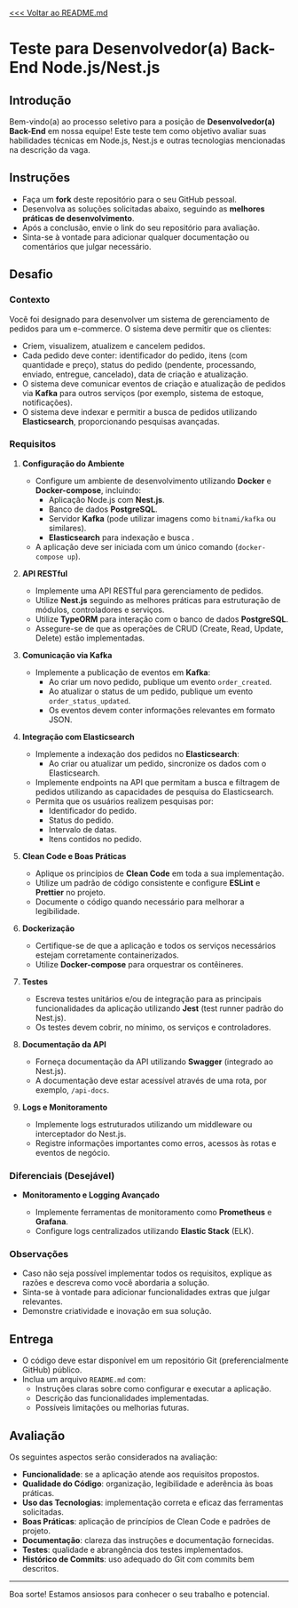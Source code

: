 [<<< Voltar ao README.md](./README.md)

# Teste para Desenvolvedor(a) Back-End Node.js/Nest.js

## Introdução

Bem-vindo(a) ao processo seletivo para a posição de **Desenvolvedor(a) Back-End** em nossa equipe! Este teste tem como objetivo avaliar suas habilidades técnicas em Node.js, Nest.js e outras tecnologias mencionadas na descrição da vaga.

## Instruções

- Faça um **fork** deste repositório para o seu GitHub pessoal.
- Desenvolva as soluções solicitadas abaixo, seguindo as **melhores práticas de desenvolvimento**.
- Após a conclusão, envie o link do seu repositório para avaliação.
- Sinta-se à vontade para adicionar qualquer documentação ou comentários que julgar necessário.

## Desafio

### Contexto

Você foi designado para desenvolver um sistema de gerenciamento de pedidos para um e-commerce. O sistema deve permitir que os clientes:

- Criem, visualizem, atualizem e cancelem pedidos.
- Cada pedido deve conter: identificador do pedido, itens (com quantidade e preço), status do pedido (pendente, processando, enviado, entregue, cancelado), data de criação e atualização.
- O sistema deve comunicar eventos de criação e atualização de pedidos via **Kafka** para outros serviços (por exemplo, sistema de estoque, notificações).
- O sistema deve indexar e permitir a busca de pedidos utilizando **Elasticsearch**, proporcionando pesquisas avançadas.

### Requisitos

1. **Configuração do Ambiente**

   - Configure um ambiente de desenvolvimento utilizando **Docker** e **Docker-compose**, incluindo:
     - Aplicação Node.js com **Nest.js**.
     - Banco de dados **PostgreSQL**.
     - Servidor **Kafka** (pode utilizar imagens como `bitnami/kafka` ou similares).
     - **Elasticsearch** para indexação e busca .
   - A aplicação deve ser iniciada com um único comando (`docker-compose up`).

2. **API RESTful**

   - Implemente uma API RESTful para gerenciamento de pedidos.
   - Utilize **Nest.js** seguindo as melhores práticas para estruturação de módulos, controladores e serviços.
   - Utilize **TypeORM** para interação com o banco de dados **PostgreSQL**.
   - Assegure-se de que as operações de CRUD (Create, Read, Update, Delete) estão implementadas.

3. **Comunicação via Kafka**

   - Implemente a publicação de eventos em **Kafka**:
     - Ao criar um novo pedido, publique um evento `order_created`.
     - Ao atualizar o status de um pedido, publique um evento `order_status_updated`.
     - Os eventos devem conter informações relevantes em formato JSON.

4. **Integração com Elasticsearch**

   - Implemente a indexação dos pedidos no **Elasticsearch**:
     - Ao criar ou atualizar um pedido, sincronize os dados com o Elasticsearch.
   - Implemente endpoints na API que permitam a busca e filtragem de pedidos utilizando as capacidades de pesquisa do Elasticsearch.
   - Permita que os usuários realizem pesquisas por:
     - Identificador do pedido.
     - Status do pedido.
     - Intervalo de datas.
     - Itens contidos no pedido.

5. **Clean Code e Boas Práticas**

   - Aplique os princípios de **Clean Code** em toda a sua implementação.
   - Utilize um padrão de código consistente e configure **ESLint** e **Prettier** no projeto.
   - Documente o código quando necessário para melhorar a legibilidade.

6. **Dockerização**

   - Certifique-se de que a aplicação e todos os serviços necessários estejam corretamente containerizados.
   - Utilize **Docker-compose** para orquestrar os contêineres.

7. **Testes**

   - Escreva testes unitários e/ou de integração para as principais funcionalidades da aplicação utilizando **Jest** (test runner padrão do Nest.js).
   - Os testes devem cobrir, no mínimo, os serviços e controladores.

8. **Documentação da API**

   - Forneça documentação da API utilizando **Swagger** (integrado ao Nest.js).
   - A documentação deve estar acessível através de uma rota, por exemplo, `/api-docs`.

9. **Logs e Monitoramento**

   - Implemente logs estruturados utilizando um middleware ou interceptador do Nest.js.
   - Registre informações importantes como erros, acessos às rotas e eventos de negócio.

### Diferenciais (Desejável)

- **Monitoramento e Logging Avançado**

  - Implemente ferramentas de monitoramento como **Prometheus** e **Grafana**.
  - Configure logs centralizados utilizando **Elastic Stack** (ELK).

### Observações

- Caso não seja possível implementar todos os requisitos, explique as razões e descreva como você abordaria a solução.
- Sinta-se à vontade para adicionar funcionalidades extras que julgar relevantes.
- Demonstre criatividade e inovação em sua solução.

## Entrega

- O código deve estar disponível em um repositório Git (preferencialmente GitHub) público.
- Inclua um arquivo `README.md` com:
  - Instruções claras sobre como configurar e executar a aplicação.
  - Descrição das funcionalidades implementadas.
  - Possíveis limitações ou melhorias futuras.

## Avaliação

Os seguintes aspectos serão considerados na avaliação:

- **Funcionalidade**: se a aplicação atende aos requisitos propostos.
- **Qualidade do Código**: organização, legibilidade e aderência às boas práticas.
- **Uso das Tecnologias**: implementação correta e eficaz das ferramentas solicitadas.
- **Boas Práticas**: aplicação de princípios de Clean Code e padrões de projeto.
- **Documentação**: clareza das instruções e documentação fornecidas.
- **Testes**: qualidade e abrangência dos testes implementados.
- **Histórico de Commits**: uso adequado do Git com commits bem descritos.

---

Boa sorte! Estamos ansiosos para conhecer o seu trabalho e potencial.


